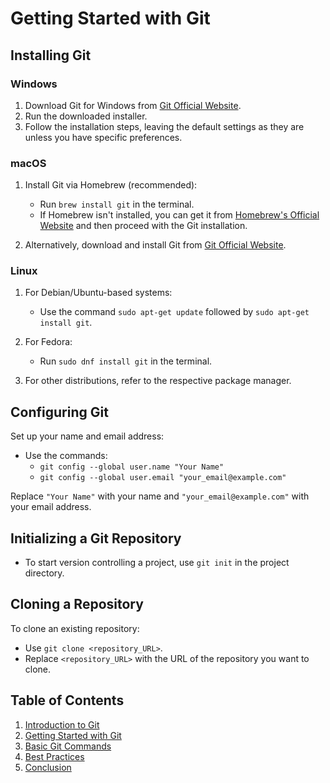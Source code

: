 # Getting Started with Git

## Installing Git

### Windows

1. Download Git for Windows from [Git Official Website](https://git-scm.com/download/win).
2. Run the downloaded installer.
3. Follow the installation steps, leaving the default settings as they are unless you have specific preferences.

### macOS

1. Install Git via Homebrew (recommended):
   - Run `brew install git` in the terminal.
   - If Homebrew isn't installed, you can get it from [Homebrew's Official Website](https://brew.sh/) and then proceed with the Git installation.

2. Alternatively, download and install Git from [Git Official Website](https://git-scm.com/download/mac).

### Linux

1. For Debian/Ubuntu-based systems:
   - Use the command `sudo apt-get update` followed by `sudo apt-get install git`.

2. For Fedora:
   - Run `sudo dnf install git` in the terminal.

3. For other distributions, refer to the respective package manager.

## Configuring Git

Set up your name and email address:

- Use the commands:
  - `git config --global user.name "Your Name"`
  - `git config --global user.email "your_email@example.com"`

Replace `"Your Name"` with your name and `"your_email@example.com"` with your email address.

## Initializing a Git Repository

- To start version controlling a project, use `git init` in the project directory.

## Cloning a Repository

To clone an existing repository:

- Use `git clone <repository_URL>`.
- Replace `<repository_URL>` with the URL of the repository you want to clone.




## Table of Contents

1. [Introduction to Git](introduction.md)
2. [Getting Started with Git](Getting_Started_With_Git.md)
3. [Basic Git Commands](Basic_Git_Commands.md)
4. [Best Practices](Best_Practices.md)
5. [Conclusion](Conclusion.md)
